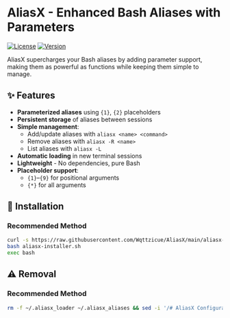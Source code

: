 # AliasX - Enhanced Bash Aliases with Parameters

[![License](https://img.shields.io/badge/license-GNU-blue.svg)](LICENSE)
[![Version](https://img.shields.io/badge/version-1.0.0-green.svg)]()

AliasX supercharges your Bash aliases by adding parameter support, making them as powerful as functions while keeping them simple to manage.

## ✨ Features

- **Parameterized aliases** using `{1}`, `{2}` placeholders
- **Persistent storage** of aliases between sessions
- **Simple management**:
  - Add/update aliases with `aliasx <name> <command>`
  - Remove aliases with `aliasx -R <name>`
  - List aliases with `aliasx -L`
- **Automatic loading** in new terminal sessions
- **Lightweight** - No dependencies, pure Bash
- **Placeholder support**:
  - `{1}`–`{9}` for positional arguments
  - `{*}` for all arguments

## 🚀 Installation

### Recommended Method

```bash
curl -s https://raw.githubusercontent.com/Wqttzicue/AliasX/main/aliasx-installer.sh -o aliasx-installer.sh
bash aliasx-installer.sh
exec bash
```

## ⚠️ Removal

### Recommended Method
```bash
rm -f ~/.aliasx_loader ~/.aliasx_aliases && sed -i '/# AliasX Configuration/,+1d' ~/.bashrc && { [ -f ~/.aliasx_aliases ] && while IFS='|' read -r name _; do unset -f "$name" 2>/dev/null; done < ~/.aliasx_aliases; unset -f aliasx load_aliases 2>/dev/null; } && echo "AliasX has been completely removed"
